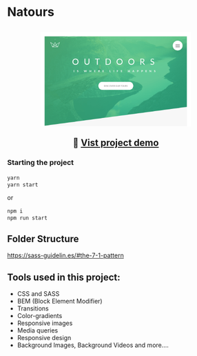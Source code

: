 # Natours

<h2 align="center">
  <img width="350" src="../../.github/natours.png" alt="Icon" src="https://lp-natours.ismaaa.me" />

  :eyes: [Vist project demo](https://lp-natours.ismaaa.me)
</h2>

### Starting the project

```
yarn
yarn start
```
or
```
npm i
npm run start
```

## Folder Structure

https://sass-guidelin.es/#the-7-1-pattern

## Tools used in this project:
* CSS and SASS
* BEM (Block Element Modifier)
* Transitions
* Color-gradients
* Responsive images
* Media queries
* Responsive design
* Background Images, Background Videos and more....